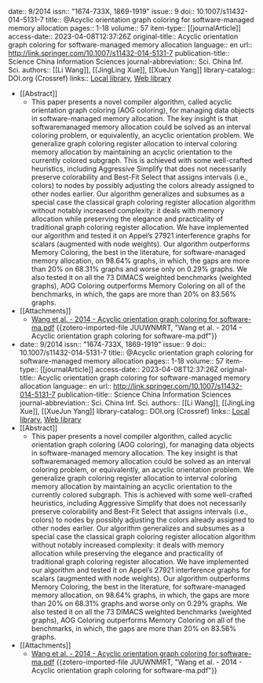 date:: 9/2014
issn:: "1674-733X, 1869-1919"
issue:: 9
doi:: 10.1007/s11432-014-5131-7
title:: @Acyclic orientation graph coloring for software-managed memory allocation
pages:: 1-18
volume:: 57
item-type:: [[journalArticle]]
access-date:: 2023-04-08T12:37:26Z
original-title:: Acyclic orientation graph coloring for software-managed memory allocation
language:: en
url:: http://link.springer.com/10.1007/s11432-014-5131-7
publication-title:: Science China Information Sciences
journal-abbreviation:: Sci. China Inf. Sci.
authors:: [[Li Wang]], [[JingLing Xue]], [[XueJun Yang]]
library-catalog:: DOI.org (Crossref)
links:: [Local library](zotero://select/library/items/HDJE8ZP7), [Web library](https://www.zotero.org/users/9063164/items/HDJE8ZP7)

- [[Abstract]]
	- This paper presents a novel compiler algorithm, called acyclic orientation graph coloring (AOG coloring), for managing data objects in software-managed memory allocation. The key insight is that softwaremanaged memory allocation could be solved as an interval coloring problem, or equivalently, an acyclic orientation problem. We generalize graph coloring register allocation to interval coloring memory allocation by maintaining an acyclic orientation to the currently colored subgraph. This is achieved with some well-crafted heuristics, including Aggressive Simplify that does not necessarily preserve colorability and Best-Fit Select that assigns intervals (i.e., colors) to nodes by possibly adjusting the colors already assigned to other nodes earlier. Our algorithm generalizes and subsumes as a special case the classical graph coloring register allocation algorithm without notably increased complexity: it deals with memory allocation while preserving the elegance and practicality of traditional graph coloring register allocation. We have implemented our algorithm and tested it on Appel’s 27921 interference graphs for scalars (augmented with node weights). Our algorithm outperforms Memory Coloring, the best in the literature, for software-managed memory allocation, on 98.64% graphs, in which, the gaps are more than 20% on 68.31% graphs and worse only on 0.29% graphs. We also tested it on all the 73 DIMACS weighted benchmarks (weighted graphs), AOG Coloring outperforms Memory Coloring on all of the benchmarks, in which, the gaps are more than 20% on 83.56% graphs.
- [[Attachments]]
	- [Wang et al. - 2014 - Acyclic orientation graph coloring for software-ma.pdf](zotero://select/library/items/JUUWNMRT) {{zotero-imported-file JUUWNMRT, "Wang et al. - 2014 - Acyclic orientation graph coloring for software-ma.pdf"}}
- date:: 9/2014
  issn:: "1674-733X, 1869-1919"
  issue:: 9
  doi:: 10.1007/s11432-014-5131-7
  title:: @Acyclic orientation graph coloring for software-managed memory allocation
  pages:: 1-18
  volume:: 57
  item-type:: [[journalArticle]]
  access-date:: 2023-04-08T12:37:26Z
  original-title:: Acyclic orientation graph coloring for software-managed memory allocation
  language:: en
  url:: http://link.springer.com/10.1007/s11432-014-5131-7
  publication-title:: Science China Information Sciences
  journal-abbreviation:: Sci. China Inf. Sci.
  authors:: [[Li Wang]], [[JingLing Xue]], [[XueJun Yang]]
  library-catalog:: DOI.org (Crossref)
  links:: [Local library](zotero://select/library/items/HDJE8ZP7), [Web library](https://www.zotero.org/users/9063164/items/HDJE8ZP7)
- [[Abstract]]
	- This paper presents a novel compiler algorithm, called acyclic orientation graph coloring (AOG coloring), for managing data objects in software-managed memory allocation. The key insight is that softwaremanaged memory allocation could be solved as an interval coloring problem, or equivalently, an acyclic orientation problem. We generalize graph coloring register allocation to interval coloring memory allocation by maintaining an acyclic orientation to the currently colored subgraph. This is achieved with some well-crafted heuristics, including Aggressive Simplify that does not necessarily preserve colorability and Best-Fit Select that assigns intervals (i.e., colors) to nodes by possibly adjusting the colors already assigned to other nodes earlier. Our algorithm generalizes and subsumes as a special case the classical graph coloring register allocation algorithm without notably increased complexity: it deals with memory allocation while preserving the elegance and practicality of traditional graph coloring register allocation. We have implemented our algorithm and tested it on Appel’s 27921 interference graphs for scalars (augmented with node weights). Our algorithm outperforms Memory Coloring, the best in the literature, for software-managed memory allocation, on 98.64% graphs, in which, the gaps are more than 20% on 68.31% graphs and worse only on 0.29% graphs. We also tested it on all the 73 DIMACS weighted benchmarks (weighted graphs), AOG Coloring outperforms Memory Coloring on all of the benchmarks, in which, the gaps are more than 20% on 83.56% graphs.
- [[Attachments]]
	- [Wang et al. - 2014 - Acyclic orientation graph coloring for software-ma.pdf](zotero://select/library/items/JUUWNMRT) {{zotero-imported-file JUUWNMRT, "Wang et al. - 2014 - Acyclic orientation graph coloring for software-ma.pdf"}}